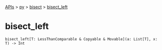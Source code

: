 [APIs](../../index.md) > [py](../index.md) > [bisect](./index.md) > [bisect_left]()

# bisect_left

```
bisect_left[T: LessThanComparable & Copyable & Movable](a: List[T], x: T) -> Int
```
